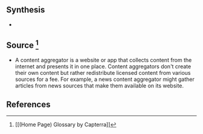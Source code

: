 ## Synthesis
- 
## Source [^1]
- A content aggregator is a website or app that collects content from the internet and presents it in one place. Content aggregators don't create their own content but rather redistribute licensed content from various sources for a fee. For example, a news content aggregator might gather articles from news sources that make them available on its website.
## References

[^1]: [[(Home Page) Glossary by Capterra]]